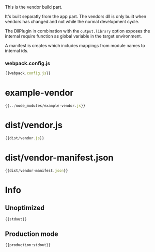 This is the vendor build part.

It's built separatly from the app part. The vendors dll is only built when vendors has changed and not while the normal development cycle.

The DllPlugin in combination with the `output.library` option exposes the internal require function as global variable in the target environment.

A manifest is creates which includes mappings from module names to internal ids.

### webpack.config.js

``` javascript
{{webpack.config.js}}
```

# example-vendor

``` javascript
{{../node_modules/example-vendor.js}}
```

# dist/vendor.js

``` javascript
{{dist/vendor.js}}
```

# dist/vendor-manifest.json

``` javascript
{{dist/vendor-manifest.json}}
```

# Info

## Unoptimized

```
{{stdout}}
```

## Production mode

```
{{production:stdout}}
```

